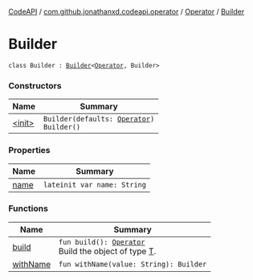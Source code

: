 [CodeAPI](../../../index.md) / [com.github.jonathanxd.codeapi.operator](../../index.md) / [Operator](../index.md) / [Builder](.)

# Builder

`class Builder : `[`Builder`](../../../com.github.jonathanxd.codeapi.base/-named/-builder/index.md)`<`[`Operator`](../index.md)`, Builder>`

### Constructors

| Name | Summary |
|---|---|
| [&lt;init&gt;](-init-.md) | `Builder(defaults: `[`Operator`](../index.md)`)`<br>`Builder()` |

### Properties

| Name | Summary |
|---|---|
| [name](name.md) | `lateinit var name: String` |

### Functions

| Name | Summary |
|---|---|
| [build](build.md) | `fun build(): `[`Operator`](../index.md)<br>Build the object of type [T](#). |
| [withName](with-name.md) | `fun withName(value: String): Builder` |
